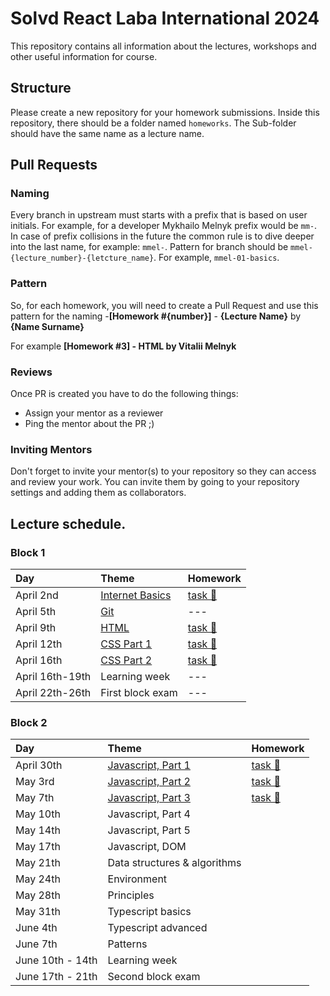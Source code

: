 # Solvd React Laba International 2024

This repository contains all information about the lectures, workshops and other useful information
for course.

## Structure

Please create a new repository for your homework submissions. Inside this repository, there should
be a folder named `homeworks`. The Sub-folder should have the same name as a lecture name.

## Pull Requests

### Naming

Every branch in upstream must starts with a prefix that is based on user initials. For example, for
a developer Mykhailo Melnyk prefix would be `mm-`. In case of prefix collisions in the future the
common rule is to dive deeper into the last name, for example: `mmel-`. Pattern for branch should be
`mmel-{lecture_number}-{letcture_name}`. For example, `mmel-01-basics`.

### Pattern

So, for each homework, you will need to create a Pull Request and use this pattern for the
naming -**[Homework #{number}]** - **{Lecture Name}** by **{Name Surname}**

For example **[Homework #3] - HTML by Vitalii Melnyk**

### Reviews

Once PR is created you have to do the following things:

- Assign your mentor as a reviewer
- Ping the mentor about the PR ;)

### Inviting Mentors

Don't forget to invite your mentor(s) to your repository so they can access and review your work.
You can invite them by going to your repository settings and adding them as collaborators.

## Lecture schedule.

### Block 1

| Day             | Theme                                              | Homework                                      |
| :-------------- | :------------------------------------------------- | :-------------------------------------------- |
| April 2nd       | [Internet Basics](./lectures/01-basics/README.md)  | [task 🔗](./lectures/01-basics/task.md)       |
| April 5th       | [Git](./lectures/02-git/README.md)                 | ---                                           |
| April 9th       | [HTML](./lectures/03-html-basics/README.md)        | [task 🔗](./lectures/03-html-basics/task.md)  |
| April 12th      | [CSS Part 1](./lectures/04-css/README.md)          | [task 🔗](./lectures/04-css/task.md)          |
| April 16th      | [CSS Part 2](./lectures/05-css-advanced/README.md) | [task 🔗](./lectures/05-css-advanced/task.md) |
| April 16th-19th | Learning week                                      | ---                                           |
| April 22th-26th | First block exam                                   | ---                                           |

### Block 2

| Day              | Theme                                                       | Homework                                       |
| :--------------- | :---------------------------------------------------------- | :--------------------------------------------- |
| April 30th       | [Javascript, Part 1](./lectures/06-js-basics-1/README.md)   | [task 🔗](./lectures/06-js-basics-1/task.md)   |
| May 3rd          | [Javascript, Part 2](./lectures/07-js-basics-2/README.md)   | [task 🔗](./lectures/07-js-basics-2/task.md)   |
| May 7th          | [Javascript, Part 3](./lectures/08-js-advanced-1/README.md) | [task 🔗](./lectures/08-js-advanced-1/task.md) |
| May 10th         | Javascript, Part 4                                          |                                                |
| May 14th         | Javascript, Part 5                                          |                                                |
| May 17th         | Javascript, DOM                                             |                                                |
| May 21th         | Data structures & algorithms                                |                                                |
| May 24th         | Environment                                                 |                                                |
| May 28th         | Principles                                                  |                                                |
| May 31th         | Typescript basics                                           |                                                |
| June 4th         | Typescript advanced                                         |                                                |
| June 7th         | Patterns                                                    |                                                |
| June 10th - 14th | Learning week                                               |                                                |
| June 17th - 21th | Second block exam                                           |                                                |

